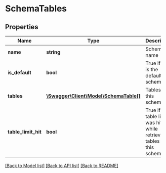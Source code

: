 # SchemaTables

## Properties
Name | Type | Description | Notes
------------ | ------------- | ------------- | -------------
**name** | **string** | Schema name | [optional] 
**is_default** | **bool** | True if this is the default schema | [optional] 
**tables** | [**\Swagger\Client\Model\SchemaTable[]**](SchemaTable.md) | Tables for this schema | [optional] 
**table_limit_hit** | **bool** | True if the table limit was hit while retrieving tables in this schema | [optional] 

[[Back to Model list]](../README.md#documentation-for-models) [[Back to API list]](../README.md#documentation-for-api-endpoints) [[Back to README]](../README.md)


